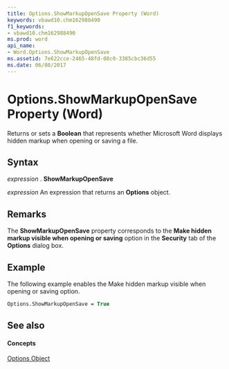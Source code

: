 ```yaml
---
title: Options.ShowMarkupOpenSave Property (Word)
keywords: vbawd10.chm162988490
f1_keywords:
- vbawd10.chm162988490
ms.prod: word
api_name:
- Word.Options.ShowMarkupOpenSave
ms.assetid: 7e622cce-2465-48fd-08c0-3385cbc36d55
ms.date: 06/08/2017
---
```



# Options.ShowMarkupOpenSave Property (Word)

Returns or sets a  **Boolean** that represents whether Microsoft Word displays hidden markup when opening or saving a file.


## Syntax

 _expression_ . **ShowMarkupOpenSave**

 _expression_ An expression that returns an **Options** object.


## Remarks

The  **ShowMarkupOpenSave** property corresponds to the **Make hidden markup visible when opening or saving** option in the **Security** tab of the **Options** dialog box.


## Example

The following example enables the Make hidden markup visible when opening or saving option.


```vb
Options.ShowMarkupOpenSave = True
```


## See also


#### Concepts


[Options Object](options-object-word.md)

